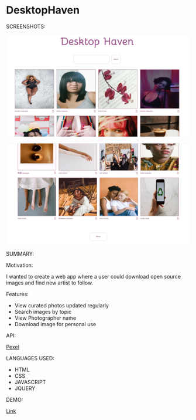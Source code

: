 # DesktopHaven


SCREENSHOTS:


![](images/DesktopScreenShot1.jpeg)

![](images/DesktopScreenShot2.jpeg)

SUMMARY:

Motivation:

I wanted to create a web app where a user could download open source images and find new artist to follow.  

Features:
- View curated photos updated regularly
- Search images by topic
- View Photographer name
- Download image for personal use


API: 

[Pexel](https://www.pexels.com/)

LANGUAGES USED:

- HTML
- CSS
- JAVASCRIPT
- JQUERY


DEMO:

[Link](https://smonetc.github.io/DesktopHaven/)

